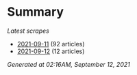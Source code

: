 # Summary
*Latest scrapes*
* [2021-09-11](https://github.com/nuuuwan/news_lk/blob/data/news_lk.2021-09-11.json) (92 articles)
* [2021-09-12](https://github.com/nuuuwan/news_lk/blob/data/news_lk.2021-09-12.json) (12 articles)

*Generated at 02:16AM, September 12, 2021*